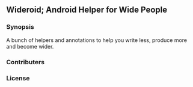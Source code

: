 ## Wideroid; Android Helper for Wide People

### Synopsis
A bunch of helpers and annotations to help you write less, produce more and become wider. 

### Contributers

### License
